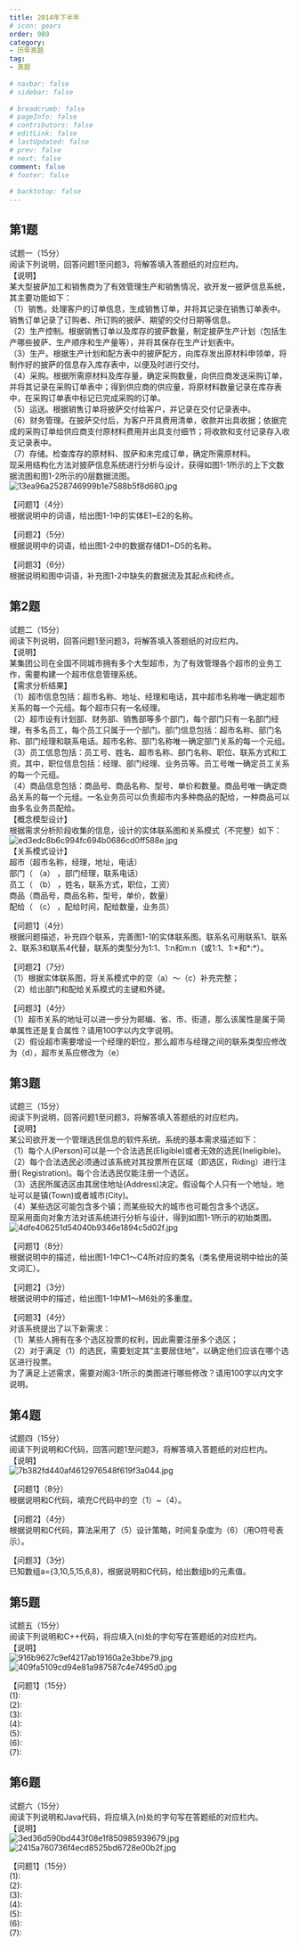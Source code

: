 ```yaml
---  
title: 2014年下半年  
# icon: gears  
order: 989  
category:  
- 历年真题  
tag:  
- 真题  
  
# navbar: false  
# sidebar: false  
  
# breadcrumb: false  
# pageInfo: false  
# contributors: false  
# editLink: false  
# lastUpdated: false  
# prev: false  
# next: false  
comment: false  
# footer: false  
  
# backtotop: false  
---  
```

## 第1题 ##

试题一（15分）  
阅读下列说明，回答问题1至问题3，将解答填入答题纸的对应栏内。  
【说明】  
某大型披萨加工和销售商为了有效管理生产和销售情况，欲开发一披萨信息系统，其主要功能如下：  
（1）销售。处理客户的订单信息，生成销售订单，并将其记录在销售订单表中。销售订单记录了订购者、所订购的披萨、期望的交付日期等信息。  
（2）生产控制。根据销售订单以及库存的披萨数量，制定披萨生产计划（包括生产哪些披萨、生产顺序和生产量等），并将其保存在生产计划表中。  
（3）生产。根据生产计划和配方表中的披萨配方，向库存发出原材料申领单，将制作好的披萨的信息存入库存表中，以便及时进行交付。  
（4）采购。根据所需原材料及库存量，确定采购数量，向供应商发送采购订单，并将其记录在采购订单表中；得到供应商的供应量，将原材料数量记录在库存表中，在采购订单表中标记已完成采购的订单。  
（5）运送。根据销售订单将披萨交付给客户，并记录在交付记录表中。  
（6）财务管理。在披萨交付后，为客户开具费用清单，收款并出具收据；依据完成的采购订单给供应商支付原材料费用并出具支付细节；将收款和支付记录存入收支记录表中。  
（7）存储。检查库存的原材料、拔萨和未完成订单，确定所需原材料。  
现采用结构化方法对披萨信息系统进行分析与设计，获得如图1-1所示的上下文数据流图和图1-2所示的0层数据流图。  
![13ea96a2528746999b1e7588b5f8d680.jpg][]  
  
【问题1】（4分）  
根据说明中的词语，给出图1-1中的实体E1~E2的名称。  
  
【问题2】（5分）  
根据说明中的词语，给出图1-2中的数据存储D1~D5的名称。  
  
【问题3】（6分）  
根据说明和图中词语，补充图1-2中缺失的数据流及其起点和终点。  


## 第2题 ##

试题二（15分）  
阅读下列说明，回答问题1至问题3，将解答填入答题纸的对应栏内。  
【说明】  
某集团公司在全国不同城市拥有多个大型超市，为了有效管理各个超市的业务工作，需要构建一个超市信息管理系统。  
【需求分析结果】  
（1）超市信息包括：超市名称、地址、经理和电话，其中超市名称唯一确定超市关系的每一个元组。每个超市只有一名经理。  
（2）超市设有计划部、财务部、销售部等多个部门，每个部门只有一名部门经理，有多名员工，每个员工只属于一个部门。部门信息包括：超市名称、部门名称、部门经理和联系电话。超市名称、部门名称唯一确定部门关系的每一个元组。  
（3）员工信息包括：员工号、姓名、超市名称、部门名称、职位、联系方式和工资。其中，职位信息包括：经理、部门经理、业务员等。员工号唯一确定员工关系的每一个元组。  
（4）商品信息包括：商品号、商品名称、型号、单价和数量。商品号唯一确定商品关系的每一个元组。一名业务员可以负责超市内多种商品的配给，一种商品可以由多名业务员配给。  
【概念模型设计】  
根据需求分析阶段收集的信息，设计的实体联系图和关系模式（不完整）如下：  
![ed3edc8b6c994fc694b0686cd0ff588e.jpg][]  
【关系模式设计】  
超市（超市名称，经理，地址，电话）  
部门（ （a） ，部门经理，联系电话）  
员工（ （b） ，姓名，联系方式，职位，工资）  
商品（商品号，商品名称，型号，单价，数量）  
配给（ （c） ，配给时间，配给数量，业务员）  
  
【问题1】（4分）  
根据问题描述，补充四个联系，完善图1-1的实体联系图。联系名可用联系1、联系2、联系3和联系4代替，联系的类型分为1:1、1:n和m:n（或1:1、1:\*和\*:\*）。  
  
【问题2】（7分）  
（1）根据实体联系图，将关系模式中的空（a）～（c）补充完整；  
（2）给出部门和配给关系模式的主键和外键。  
  
【问题3】（4分）  
（1）超市关系的地址可以进一步分为邮编、省、市、街道，那么该属性是属于简单属性还是复合属性？请用100字以内文字说明。  
（2）假设超市需要增设一个经理的职位，那么超市与经理之间的联系类型应修改为（d），超市关系应修改为（e）  


## 第3题 ##

试题三（15分）  
阅读下列说明，回答问题1至问题3，将解答填入答题纸的对应栏内。  
【说明】  
某公司欲开发一个管理选民信息的软件系统。系统的基本需求描述如下：  
（1）每个人(Person)可以是一个合法选民(Eligible)或者无效的选民(Ineligible)。  
（2）每个合法选民必须通过该系统对其投票所在区域（即选区，Riding）进行注册( Registration)。每个合法选民仅能注册一个选区。  
（3）选民所属选区由其居住地址(Address)决定。假设每个人只有一个地址，地址可以是镇(Town)或者城市(City)。  
（4）某些选区可能包含多个镇；而某些较大的城市也可能包含多个选区。  
现采用面向对象方法对该系统进行分析与设计，得到如图1-1所示的初始类图。  
![4dfe406251d54040b9346e1894c5d02f.jpg][]  
  
【问题1】（8分）  
根据说明中的描述，给出图1-1中C1～C4所对应的类名（类名使用说明中给出的英文词汇）。  
  
【问题2】（3分）  
根据说明中的描述，给出图1-1中M1～M6处的多重度。  
  
【问题3】（4分）  
对该系统提出了以下新需求：  
（1）某些人拥有在多个选区投票的权利，因此需要注册多个选区；  
（2）对于满足（1）的选民，需要划定其“主要居住地”，以确定他们应该在哪个选区进行投票。  
为了满足上述需求，需要对阁3-1所示的类图进行哪些修改？请用100字以内文字说明。  


## 第4题 ##

试题四（15分）  
阅读下列说明和C代码，回答问题1至问题3，将解答填入答题纸的对应栏内。  
【说明】  
![7b382fd440af4612976548f619f3a044.jpg][]  
  
  
【问题1】（8分）  
根据说明和C代码，填充C代码中的空（1）~（4）。  
  
【问题2】（4分）  
根据说明和C代码，算法采用了（5）设计策略，时间复杂度为（6）（用O符号表示）。  
  
【问题3】（3分）  
已知数组a=\{3,10,5,15,6,8\}，根据说明和C代码，给出数组b的元素值。  


## 第5题 ##

试题五（15分）  
阅读下列说明和C++代码，将应填入(n)处的字句写在答题纸的对应栏内。  
【说明】  
![916b9627c9ef4217ab19160a2e3bbe79.jpg][]  
![409fa5109cd94e81a987587c4e7495d0.jpg][]  
  
【问题1】（15分）  
(1):  
(2):  
(3):  
(4):  
(5):  
(6):  
(7):  


## 第6题 ##

试题六（15分）  
阅读下列说明和Java代码，将应填入(n)处的字句写在答题纸的对应栏内。  
【说明】  
![3ed36d590bd443f08e1f850985939679.jpg][]  
![2415a760736f4ecd8525bd6728e00b2f.jpg][]  
  
【问题1】（15分）  
(1):  
(2):  
(3):  
(4):  
(5):  
(6):  
(7):  



[13ea96a2528746999b1e7588b5f8d680.jpg]: https://www.xkxxkx.cn/file/exam/software/软件设计师/案例/第1题/13ea96a2528746999b1e7588b5f8d680.jpg
[ed3edc8b6c994fc694b0686cd0ff588e.jpg]: https://www.xkxxkx.cn/file/exam/software/软件设计师/案例/第2题/ed3edc8b6c994fc694b0686cd0ff588e.jpg
[4dfe406251d54040b9346e1894c5d02f.jpg]: https://www.xkxxkx.cn/file/exam/software/软件设计师/案例/第3题/4dfe406251d54040b9346e1894c5d02f.jpg
[7b382fd440af4612976548f619f3a044.jpg]: https://www.xkxxkx.cn/file/exam/software/软件设计师/案例/第4题/7b382fd440af4612976548f619f3a044.jpg
[916b9627c9ef4217ab19160a2e3bbe79.jpg]: https://www.xkxxkx.cn/file/exam/software/软件设计师/案例/第5题/916b9627c9ef4217ab19160a2e3bbe79.jpg
[409fa5109cd94e81a987587c4e7495d0.jpg]: https://www.xkxxkx.cn/file/exam/software/软件设计师/案例/第5题/409fa5109cd94e81a987587c4e7495d0.jpg
[3ed36d590bd443f08e1f850985939679.jpg]: https://www.xkxxkx.cn/file/exam/software/软件设计师/案例/第6题/3ed36d590bd443f08e1f850985939679.jpg
[2415a760736f4ecd8525bd6728e00b2f.jpg]: https://www.xkxxkx.cn/file/exam/software/软件设计师/案例/第6题/2415a760736f4ecd8525bd6728e00b2f.jpg
